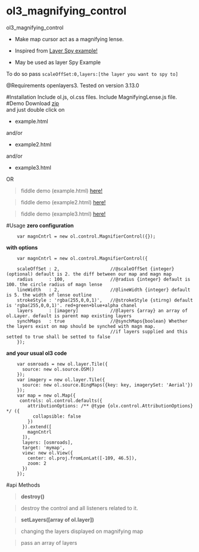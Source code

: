 # ol3_magnifying_control
ol3_magnifying_control

- Make map cursor act as a magnifying lense.

- Inspired from [Layer Spy example!](http://openlayers.org/en/v3.13.0/examples/layer-spy.html)          

- May be used as layer Spy Example

To do so pass `scaleOffSet:0,layers:[the layer you want to spy to]`

@Requirements
openlayers3. Tested on version 3.13.0

#Installation
    Include ol.js,  ol.css files.
    Include MagnifyingLense.js file.
#Demo
Download [zip](https://github.com/ptsagkis/ol3_magnifying_control/archive/master.zip)  
and just double click on
- example.html 

and/or

- example2.html 

and/or

- example3.html 

OR

>fiddle demo (example.html)  [here!](http://jsfiddle.net/p_tsagkis/kbLxct2L/) 
 
>fiddle demo (example2.html) [here!](http://jsfiddle.net/p_tsagkis/54aosbsx/) 

>fiddle demo (example3.html) [here!](http://jsfiddle.net/p_tsagkis/r076nvc0/) 
              

#Usage
**zero configuration**

        var magnCntrl = new ol.control.MagnifierControl({});
**with options**

        var magnCntrl = new ol.control.MagnifierControl({

        scaleOffSet : 2,                   //@scaleOffSet {integer} (optional) default is 2. the diff between our map and magn map
        radius      : 100,                 //@radius {integer} default is 100. the circle radius of magn lense
        lineWidth   : 2,                   //@lineWidth {integer} default is 5. the width of lense outline
        strokeStyle : 'rgba(255,0,0,1)',   //@strokeStyle {stirng) default is 'rgba(255,0,0,1)'. red+green+blue+alpha chanel 
        layers      : [imagery]            //@layers {array} an array of ol.Layer. default is parent map existing layers
        synchMaps   : true                 //@synchMaps{boolean} Whether the layers exist on map should be synched with magn map. 
                                           //if layers supplied and this setted to true shall be setted to false       
        });                                 



**and your usual ol3 code**

        var osmroads = new ol.layer.Tile({
          source: new ol.source.OSM()
        });
        var imagery = new ol.layer.Tile({
          source: new ol.source.BingMaps({key: key, imagerySet: 'Aerial'})
        });
        var map = new ol.Map({
         controls: ol.control.defaults({
            attributionOptions: /** @type {olx.control.AttributionOptions} */ ({
              collapsible: false
            })
          }).extend([
            magnCntrl
          ]),
          layers: [osmroads],
          target: 'mymap',
          view: new ol.View({
            center: ol.proj.fromLonLat([-109, 46.5]),
            zoom: 2
          })
        });  
 
#api Methods
> **destroy()**

>destroy the control and all listeners related to it. 

> **setLayers([array of ol.layer])**

>changing the layers displayed on magnifying map

>pass an array of layers
